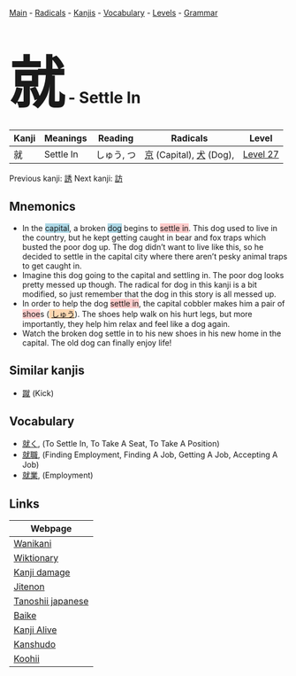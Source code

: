 <style> bigfont {font-size: 100px}</style>
[Main](../README.md) -
[Radicals](../radicals.md) -
[Kanjis](../kanjis.md) -
[Vocabulary](../vocabulary.md) -
[Levels](../levels.md) -
[Grammar](../grammar.md)
# <bigfont> 就</bigfont> - Settle In 

| Kanji | Meanings | Reading | Radicals | Level |
| --- | --- | --- | --- | --- |
| 就 | Settle In | しゅう, つ | [京](../radicals/京.md) (Capital), [犬](../radicals/犬.md) (Dog),  | [Level 27](../levels/wk_level27.md) |

Previous kanji: [誘](誘.md) Next kanji: [訪](訪.md) 

## Mnemonics
 * In the <span style="background-color:#ADD8E6"> capital</span>, a broken <span style="background-color:#ADD8E6"> dog</span> begins to <span style="background-color:#ffcccb"> settle in</span>. This dog used to live in the country, but he kept getting caught in bear and fox traps which busted the poor dog up. The dog didn’t want to live like this, so he decided to settle in the capital city where there aren’t pesky animal traps to get caught in.
* Imagine this dog going to the capital and settling in. The poor dog looks pretty messed up though. The radical for dog in this kanji is a bit modified, so just remember that the dog in this story is all messed up.
* In order to help the dog <span style="background-color:#ffcccb"> settle in</span>, the capital cobbler makes him a pair of <span style="background-color:#ffcccb"> shoe</span>s (<span style="background-color:#fed8b1"> [しゅう](https://jisho.org/search/しゅう)</span>). The shoes help walk on his hurt legs, but more importantly, they help him relax and feel like a dog again.
* Watch the broken dog settle in to his new shoes in his new home in the capital. The old dog can finally enjoy life!


## Similar kanjis
 * [蹴](蹴.md) (Kick)


## Vocabulary
 * [就く](../vocabulary/就.md), (To Settle In, To Take A Seat, To Take A Position)
* [就職](../vocabulary/就.md), (Finding Employment, Finding A Job, Getting A Job, Accepting A Job)
* [就業](../vocabulary/就.md), (Employment)



## Links 

| Webpage |
| --- |
| [Wanikani          ](https://www.wanikani.com/kanji/就) |
| [Wiktionary        ](https://en.wiktionary.org/wiki/就) |
| [Kanji damage      ](http://www.kanjidamage.com/kanji/search?utf8=✓&q=就) |
| [Jitenon           ](https://jitenon.com/kanji/就) |
| [Tanoshii japanese ](https://www.tanoshiijapanese.com/dictionary/kanji.cfm?k=就) |
| [Baike             ](https://baike.baidu.com/item/就) |
| [Kanji Alive       ](https://app.kanjialive.com/就) |
| [Kanshudo          ](https://www.kanshudo.com/searchmn?q=就) |
| [Koohii            ](https://kanji.koohii.com/study/kanji/就) |
